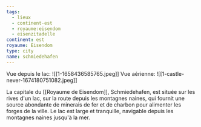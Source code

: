 ```yaml
---
tags:
  - lieux
  - continent-est
  - royaume:eisendom
  - eisenzitadelle
continent: est
royaume: Eisendom
type: city
name: schmiedehafen
---
```


Vue depuis le lac: ![[1-1658436585765.jpeg]]
Vue aérienne: ![[1-castle-never-1674180751082.jpeg]]

La capitale du [[Royaume de Eisendom]], Schmiedehafen, est située sur les rives d'un  lac, sur la route depuis les montagnes naines, qui fournit une source abondante de minerais de fer et de charbon pour alimenter les forges de la ville. Le lac est large et tranquille, navigable depuis les montagnes naines jusqu'à la mer.
